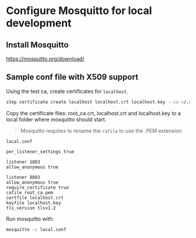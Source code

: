 # Configure Mosquitto for local development

## Install Mosquitto

https://mosquitto.org/download/

## Sample conf file with X509 support

Using the test ca, create certificates for `localhost`. 

```bash
step certificate create localhost localhost.crt localhost.key --ca ~/.step/certs/intermediate_ca.crt --ca-key ~/.step/secrets/intermediate_ca_key
```

Copy the certificate files: root_ca.crt, localhost.crt and localhost.key to a local folder where mosquitto should start.

> Mosquitto requires to rename the `cafile` to use the .PEM extension

`local.conf`

```text
per_listener_settings true

listener 1883
allow_anonymous true

listener 8883
allow_anonymous true
require_certificate true
cafile root_ca.pem
certfile localhost.crt
keyfile localhost.key
tls_version tlsv1.2
```

Run mosquitto with:

```bash
mosquitto -c local.conf
```
